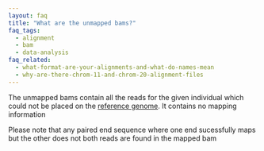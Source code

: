 ```yaml
---
layout: faq
title: "What are the unmapped bams?"
faq_tags:
  - alignment
  - bam
  - data-analysis
faq_related:
  - what-format-are-your-alignments-and-what-do-names-mean
  - why-are-there-chrom-11-and-chrom-20-alignment-files
---
```

                    
The unmapped bams contain all the reads for the given individual which could not be placed on the [reference genome](ftp://ftp.1000genomes.ebi.ac.uk/vol1/ftp/technical/reference/phase2_reference_assembly_sequence/). It contains no mapping information

Please note that any paired end sequence where one end sucessfully maps but the other does not both reads are found in the mapped bam
